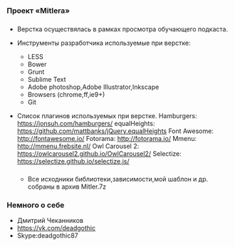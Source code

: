 ### Проект «Mitlera» ###

###
* Верстка осуществялась в рамках просмотра обучающего подкаста.
* Инструменты разработчика используемые при верстке:
  - LESS
  - Bower
  - Grunt
  - Sublime Text
  - Adobe photoshop,Adobe Illustrator,Inkscape
  - Browsers (chrome,ff,ie9+)
  - Git 

* Список плагинов используемых при верстке.
Hamburgers: https://jonsuh.com/hamburgers/
equalHeights: https://github.com/mattbanks/jQuery.equalHeights
Font Awesome: http://fontawesome.io/
Fotorama: http://fotorama.io/
Mmenu: http://mmenu.frebsite.nl/
Owl Carousel 2: https://owlcarousel2.github.io/OwlCarousel2/
Selectize: https://selectize.github.io/selectize.js/

  ###
  - Все исходники библиотеки,зависимости,мой шаблон и др. собраны в архив Mitler.7z	


### Немного о себе ###
* Дмитрий Чеканников
* https://vk.com/deadgothic
* Skype:deadgothic87



